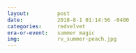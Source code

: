```yaml
---
layout:         post
date:           2018-8-1 01:14:56 -0400
categories:     redvelvet
era-or-event:   summer magic
img:            rv_summer-peach.jpg
---
```

